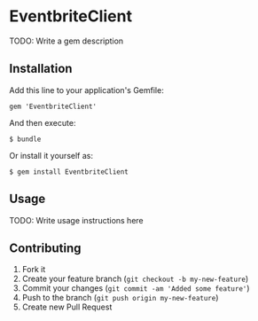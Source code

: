 # EventbriteClient

TODO: Write a gem description

## Installation

Add this line to your application's Gemfile:

    gem 'EventbriteClient'

And then execute:

    $ bundle

Or install it yourself as:

    $ gem install EventbriteClient

## Usage

TODO: Write usage instructions here

## Contributing

1. Fork it
2. Create your feature branch (`git checkout -b my-new-feature`)
3. Commit your changes (`git commit -am 'Added some feature'`)
4. Push to the branch (`git push origin my-new-feature`)
5. Create new Pull Request
